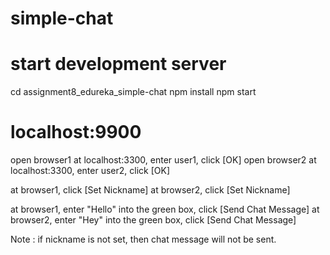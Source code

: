 # simple-chat

# start development server

cd assignment8_edureka_simple-chat
npm install
npm start

# localhost:9900

open browser1 at localhost:3300, enter user1, click [OK]
open browser2 at localhost:3300, enter user2, click [OK]

at browser1, click [Set Nickname]
at browser2, click [Set Nickname]

at browser1, enter "Hello" into the green box, click [Send Chat Message]
at browser2, enter "Hey" into the green box, click [Send Chat Message]

Note : if nickname is not set, then chat message will not be sent.
